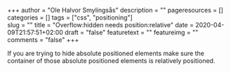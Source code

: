 +++
author = "Ole Halvor Smylingsås"
description = ""
pageresources = []
categories = []
tags = ["css", "positioning"]     
slug = ""
title = "Overflow:hidden needs position:relative"
date = 2020-04-09T21:57:51+02:00
draft = "false"
featuretext = ""
featureimg = ""
comments = "false"
+++

If you are trying to hide absolute positioned elements make sure the container of those absolute positioned elements is relatively positioned.